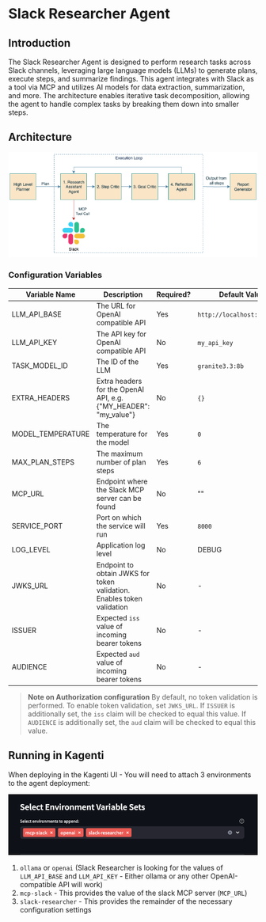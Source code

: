 # Slack Researcher Agent

## Introduction

The Slack Researcher Agent is designed to perform research tasks across Slack channels, leveraging large language models (LLMs) to generate plans, execute steps, and summarize findings. This agent integrates with Slack as a tool via MCP and utilizes AI models for data extraction, summarization, and more. The architecture enables iterative task decomposition, allowing the agent to handle complex tasks by breaking them down into smaller steps.

## Architecture

![alt text](docs/architecture.png)

### Configuration Variables

| Variable Name | Description | Required? | Default Value | 
|---------------|-------------|-----------|---------------| 
| LLM_API_BASE | The URL for OpenAI compatible API | Yes | `http://localhost:11434/v1` | 
| LLM_API_KEY | The API key for OpenAI compatible API | No |  `my_api_key` |
| TASK_MODEL_ID | The ID of the LLM | Yes | `granite3.3:8b` | 
| EXTRA_HEADERS | Extra headers for the OpenAI API, e.g. {"MY_HEADER": "my_value"} | No | `{}` | 
| MODEL_TEMPERATURE | The temperature for the model | Yes | `0` | 
| MAX_PLAN_STEPS | The maximum number of plan steps | Yes | `6` | 
| MCP_URL | Endpoint where the Slack MCP server can be found | No |  "" | 
| SERVICE_PORT | Port on which the service will run | Yes | `8000` |
| LOG_LEVEL | Application log level | No | DEBUG |
| JWKS_URL | Endpoint to obtain JWKS for token validation. Enables token validation | No | - |
| ISSUER | Expected `iss` value of incoming bearer tokens | No | - |
| AUDIENCE | Expected `aud` value of incoming bearer tokens | No | - |

> **Note on Authorization configuration**
> By default, no token validation is performed. To enable token validation, set `JWKS_URL`. 
> If `ISSUER` is additionally set, the `iss` claim will be checked to equal this value. 
> If `AUDIENCE` is additionally set, the `aud` claim will be checked to equal this value. 

## Running in Kagenti
When deploying in the Kagenti UI - You will need to attach 3 environments to the agent deployment:

![alt text](docs/environments.png)

1. `ollama` or `openai` (Slack Researcher is looking for the values of `LLM_API_BASE` and `LLM_API_KEY` - Either ollama or any other OpenAI-compatible API will work)
2. `mcp-slack` - This provides the value of the slack MCP server (`MCP_URL`)
3. `slack-researcher` - This provides the remainder of the necessary configuration settings